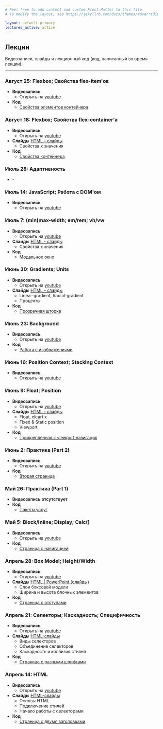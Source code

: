 ```yaml
---
# Feel free to add content and custom Front Matter to this file.
# To modify the layout, see https://jekyllrb.com/docs/themes/#overriding-theme-defaults

layout: default-primary
lectures_active: active
---
```

<section class="info">
          <h2 class="info-header">Лекции</h2>
          <p>
            Видеозаписи, слайды и лекционный код (код,
            написанный во время лекции).
          </p>
          <hr />
</section>

<section>
  <h3 class="topic">Август 25: Flexbox; Свойства flex-item'ов</h3>
  <ul>
    <li>
      <strong>Видеозапись</strong>
      <ul>
        <li>Открыть на <a target="_blank"
        href="https://youtu.be/wbdDWmCDsdA"
            >youtube</a
          >
        </li>
      </ul>
    </li>
    <li>
      <strong>Код</strong>
      <ul>
        <li>
          <a href="{{ site.url }}/assets/material/week14/code14.zip"
            >Свойства элементов контейнера</a
          >
        </li>
      </ul>
    </li>
  </ul>
  <h3 class="topic">Август 18: Flexbox; Свойства flex-container'a</h3>
  <ul>
    <li>
      <strong>Видеозапись</strong>
      <ul>
        <li>Открыть на <a target="_blank"
        href="https://youtu.be/9WFGlWcYdEE"
            >youtube</a
          >
        </li>
      </ul>
    </li>
    <li>
      <strong>Слайды</strong>
      <a
        href="{{ site.url }}/assets/material/week13/presentation13.zip"
        >HTML - слайды</a
      >
      <ul>
        <li>Свойства x значения</li>
      </ul>
    </li>
    <li>
      <strong>Код</strong>
      <ul>
        <li>
          <a href="{{ site.url }}/assets/material/week13/code13.zip"
            >Свойства контейнера</a
          >
        </li>
      </ul>
    </li>
  </ul>
  <h3 class="topic">Июль 28: Адаптивность</h3>
  <ul>
    <li>
      -
    </li>
  </ul>
  <h3 class="topic">Июль 14: JavaScript; Работа с DOM'ом</h3>
  <ul>
    <li>
      <strong>Видеозапись</strong>
      <ul>
        <li>Открыть на <a target="_blank"
        href="https://youtu.be/5ECaNu2fmKY"
            >youtube</a
          >
        </li>
      </ul>
    </li>
  </ul>
  <h3 class="topic">Июль 7: (min)max-width; em/rem; vh/vw</h3>
  <ul>
    <li>
      <strong>Видеозапись</strong>
      <ul>
        <li>Открыть на <a target="_blank"
        href="https://youtu.be/patVnAkdZ2s"
            >youtube</a
          >
        </li>
      </ul>
    </li>
    <li>
      <strong>Слайды</strong>
      <a
        href="{{ site.url }}/assets/material/week10/presentation10.zip"
        >HTML - слайды</a
      >
      <ul>
        <li>Свойства x значения</li>
      </ul>
    </li>
    <li>
      <strong>Код</strong>
      <ul>
        <li>
          <a href="{{ site.url }}/assets/material/week10/code10.zip"
            >Модальное окно</a
          >
        </li>
      </ul>
    </li>
  </ul>
  <h3 class="topic">Июнь 30: Gradients; Units</h3>
  <ul>
    <li>
      <strong>Видеозапись</strong>
      <ul>
        <li>Открыть на <a target="_blank"
        href="https://youtu.be/ireTqV1-sCc"
            >youtube</a
          >
        </li>
      </ul>
    </li>
    <li>
      <strong>Слайды</strong>
      <a
        href="{{ site.url }}/assets/material/week9/presentation9.zip"
        >HTML - слайды</a
      >
      <ul>
        <li>Linear-gradient, Radial-gradient</li>
        <li>Проценты</li>
      </ul>
    </li>
    <li>
      <strong>Код</strong>
      <ul>
        <li>
          <a href="{{ site.url }}/assets/material/week9/code9.zip"
            >Прозрачная шторка</a
          >
        </li>
      </ul>
    </li>
  </ul>
  <h3 class="topic">Июнь 23: Background</h3>
  <ul>
    <li>
      <strong>Видеозапись</strong>
      <ul>
        <li>Открыть на <a target="_blank"
        href="https://youtu.be/7OUqgw-GNsw"
            >youtube</a
          >
        </li>
      </ul>
    </li>
    <li>
      <strong>Код</strong>
      <ul>
        <li>
          <a href="{{ site.url }}/assets/material/week8/code8.zip"
            >Работа с изображениями</a
          >
        </li>
      </ul>
    </li>
  </ul>
  <h3 class="topic">Июнь 16: Position Context; Stacking Context</h3>
  <ul>
    <li>
      <strong>Видеозапись</strong>
      <ul>
        <li>Открыть на <a target="_blank"
        href="https://youtu.be/KK-yHpFSCwc"
            >youtube</a
          >
        </li>
      </ul>
    </li>
  </ul>
  <h3 class="topic">Июнь 9: Float; Position</h3>
  <ul>
    <li>
      <strong>Видеозапись</strong>
      <ul>
        <li>Открыть на <a target="_blank"
        href="https://youtu.be/_on12aZnsLo"
            >youtube</a
          >
        </li>
      </ul>
    </li>
    <li>
      <strong>Слайды</strong>
      <a
        href="{{ site.url }}/assets/material/week6/presentation6.zip"
        >HTML - слайды</a
      >
      <ul>
        <li>Float, clearfix</li>
        <li>Fixed & Static position</li>
        <li>Viewport</li>
      </ul>
    </li>
    <li>
      <strong>Код</strong>
      <ul>
        <li>
          <a href="{{ site.url }}/assets/material/week6/code6.zip"
            >Прикрепленная к viewport навигация</a
          >
        </li>
      </ul>
    </li>
  </ul>
  <h3 class="topic">Июнь 2: Практика (Part 2)</h3>
  <ul>
    <li>
      <strong>Видеозапись</strong>
      <ul>
        <li>Открыть на <a target="_blank"
        href="https://youtu.be/N6RafN_8Zeg"
            >youtube</a
          >
        </li>
      </ul>
    </li>
    <li>
      <strong>Код</strong>
      <ul>
        <li>
          <a href="{{ site.url }}/assets/material/week5/code5.zip"
            >Вторая страница</a
          >
        </li>
      </ul>
    </li>
  </ul>
  <h3 class="topic">Май 26: Практика (Part 1)</h3>
  <ul>
    <li>
      <strong>Видеозапись отсутствует</strong>
    </li>
    <li>
      <strong>Код</strong>
      <ul>
        <li>
          <a href="{{ site.url }}/assets/material/week4/code4.zip"
            >Пакеты услуг</a
          >
        </li>
      </ul>
    </li>
  </ul>
  <h3 class="topic">Май 5: Block/Inline; Display; Calc()</h3>
  <ul>
    <li>
      <strong>Видеозапись</strong>
      <ul>
        <li>Открыть на <a target="_blank"
        href="https://youtu.be/baiky34O-3U"
            >youtube</a
          >
        </li>
      </ul>
    </li>
    <li>
      <strong>Код</strong>
      <ul>
        <li>
          <a href="{{ site.url }}/assets/material/week3/code3.zip"
            >Страница с навигацией</a
          >
        </li>
      </ul>
    </li>
  </ul>
  <h3 class="topic">Апрель 28: Box Model; Height/Width</h3>
  <ul>
    <li>
      <strong>Видеозапись</strong>
      <ul>
        <li>Открыть на <a target="_blank"
        href="https://youtu.be/7_NczYCR1t0"
            >youtube</a
          >
        </li>
      </ul>
    </li>
    <li>
      <strong>Слайды</strong>
      <a
        href="{{ site.url }}/assets/material/week2/presentation2.zip"
        >HTML | PowerPoint (слайды)</a
      >
      <ul>
        <li>Слои боксовой модели</li>
        <li>Ширина и высота блочных элементов</li>
      </ul>
    </li>
    <li>
      <strong>Код</strong>
      <ul>
        <li>
          <a href="{{ site.url }}/assets/material/week2/code2.zip"
            >Страница с отступами</a
          >
        </li>
      </ul>
    </li>
  </ul>
  <h3 class="topic">Апрель 21: Селекторы; Каскадность; Специфичность</h3>
  <ul>
    <li>
      <strong>Видеозапись</strong>
      <ul>
        <li>Открыть на <a target="_blank"
        href="https://youtu.be/co1Y8xZgch4"
            >youtube</a
          >
        </li>
      </ul>
    </li>
    <li>
      <strong>Слайды</strong>
      <a
        href="{{ site.url }}/assets/material/week1/presentation1.zip"
        >HTML-слайды</a
      >
      <ul>
        <li>Виды селекторов</li>
        <li>Объединение селекторов</li>
        <li>Каскадность и коллизия стилей</li>
      </ul>
    </li>
    <li>
      <strong>Код</strong>
      <ul>
        <li>
          <a href="{{ site.url }}/assets/material/week1/code1.zip"
            >Страница с разными шрифтами</a
          >
        </li>
      </ul>
    </li>
  </ul>
  <h3 class="topic">Апрель 14: HTML</h3>
  <ul>
    <li>
      <strong>Видеозапись</strong>
      <ul>
        <li>Открыть на <a target="_blank"
        href="https://youtu.be/H5iXZn34eIg"
            >youtube</a
          >
        </li>
      </ul>
    </li>
    <li>
      <strong>Слайды</strong>
      <a
        href="{{ site.url }}/assets/material/week0/presentation0.zip"
        >HTML-слайды</a
      >
      <ul>
        <li>Основы HTML</li>
        <li>Подключение стилей</li>
        <li>Начало работы с селекторами</li>
      </ul>
    </li>
    <li>
      <strong>Код</strong>
      <ul>
        <li>
          <a href="{{ site.url }}/assets/material/week0/code0.zip"
            >Страница с двумя заголовками</a
          >
        </li>
      </ul>
    </li>
  </ul>

  <!-- <h3 class="topic">Апрель 2: Каскадность; Модели; Box;</h3>
  <ul>
    <li>
      <strong>Слайды</strong>
      <a
        href="https://docs.google.com/presentation/d/1W3B68eT5fqYJJncCzWiAA3IRfNEywbJJ1elCjGecFlM/edit#slide=id.p"
        >Google slides</a
      >
      / <a href="26/lecture26.pdf">lecture26.pdf</a>
      <ul>
        <li>Middleware and Routes</li>
        <li>Single-page web app</li>
        <li>More MongoDB examples</li>
        <li>Authentication</li>
      </ul>
    </li>
    <li>
      <strong>Код</strong>
      <ul>
        <li>
          <a href="https://github.com/yayinternet/module-examples"
            >Modules and Routes</a
          >
        </li>
        <li>
          <a href="https://github.com/yayinternet/cross-stitch-examples"
            >Cross-stitch examples</a
          >
        </li>
      </ul>
    </li>
  </ul> -->
</section>